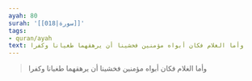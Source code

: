 ```yaml
---
ayah: 80
surah: '[[018|سورة]]'
tags:
- quran/ayah
text: وأما الغلام فكان أبواه مؤمنين فخشينا أن يرهقهما طغيانا وكفرا
---
```

> وأما الغلام فكان أبواه مؤمنين فخشينا أن يرهقهما طغيانا وكفرا
